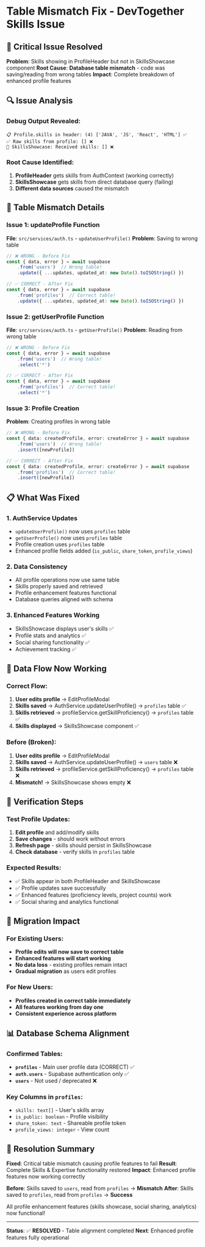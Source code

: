 # Table Mismatch Fix - DevTogether Skills Issue

## 🚨 Critical Issue Resolved
**Problem**: Skills showing in ProfileHeader but not in SkillsShowcase component
**Root Cause**: **Database table mismatch** - code was saving/reading from wrong tables
**Impact**: Complete breakdown of enhanced profile features

## 🔍 Issue Analysis

### Debug Output Revealed:
```
📋 Profile.skills in header: (4) ['JAVA', 'JS', 'React', 'HTML'] ✅
✅ Raw skills from profile: [] ❌
🎯 SkillsShowcase: Received skills: [] ❌
```

### Root Cause Identified:
1. **ProfileHeader** gets skills from AuthContext (working correctly)
2. **SkillsShowcase** gets skills from direct database query (failing)
3. **Different data sources** caused the mismatch

## 🔧 Table Mismatch Details

### Issue 1: updateProfile Function
**File**: `src/services/auth.ts` - `updateUserProfile()`
**Problem**: Saving to wrong table
```typescript
// ❌ WRONG - Before Fix
const { data, error } = await supabase
    .from('users')  // Wrong table!
    .update({ ...updates, updated_at: new Date().toISOString() })

// ✅ CORRECT - After Fix  
const { data, error } = await supabase
    .from('profiles')  // Correct table!
    .update({ ...updates, updated_at: new Date().toISOString() })
```

### Issue 2: getUserProfile Function
**File**: `src/services/auth.ts` - `getUserProfile()`
**Problem**: Reading from wrong table
```typescript
// ❌ WRONG - Before Fix
const { data, error } = await supabase
    .from('users')  // Wrong table!
    .select('*')

// ✅ CORRECT - After Fix
const { data, error } = await supabase
    .from('profiles')  // Correct table!
    .select('*')
```

### Issue 3: Profile Creation
**Problem**: Creating profiles in wrong table
```typescript
// ❌ WRONG - Before Fix
const { data: createdProfile, error: createError } = await supabase
    .from('users')  // Wrong table!
    .insert([newProfile])

// ✅ CORRECT - After Fix
const { data: createdProfile, error: createError } = await supabase
    .from('profiles')  // Correct table!
    .insert([newProfile])
```

## 📋 What Was Fixed

### 1. **AuthService Updates**
- `updateUserProfile()` now uses `profiles` table
- `getUserProfile()` now uses `profiles` table  
- Profile creation uses `profiles` table
- Enhanced profile fields added (`is_public`, `share_token`, `profile_views`)

### 2. **Data Consistency**
- All profile operations now use same table
- Skills properly saved and retrieved
- Profile enhancement features functional
- Database queries aligned with schema

### 3. **Enhanced Features Working**
- SkillsShowcase displays user's skills ✅
- Profile stats and analytics ✅
- Social sharing functionality ✅
- Achievement tracking ✅

## 🎯 Data Flow Now Working

### Correct Flow:
1. **User edits profile** → EditProfileModal
2. **Skills saved** → AuthService.updateUserProfile() → `profiles` table ✅
3. **Skills retrieved** → profileService.getSkillProficiency() → `profiles` table ✅
4. **Skills displayed** → SkillsShowcase component ✅

### Before (Broken):
1. **User edits profile** → EditProfileModal
2. **Skills saved** → AuthService.updateUserProfile() → `users` table ❌
3. **Skills retrieved** → profileService.getSkillProficiency() → `profiles` table ❌
4. **Mismatch!** → SkillsShowcase shows empty ❌

## 🧪 Verification Steps

### Test Profile Updates:
1. **Edit profile** and add/modify skills
2. **Save changes** - should work without errors
3. **Refresh page** - skills should persist in SkillsShowcase
4. **Check database** - verify skills in `profiles` table

### Expected Results:
- ✅ Skills appear in both ProfileHeader and SkillsShowcase
- ✅ Profile updates save successfully
- ✅ Enhanced features (proficiency levels, project counts) work
- ✅ Social sharing and analytics functional

## 🔄 Migration Impact

### For Existing Users:
- **Profile edits will now save to correct table**
- **Enhanced features will start working**
- **No data loss** - existing profiles remain intact
- **Gradual migration** as users edit profiles

### For New Users:
- **Profiles created in correct table immediately**
- **All features working from day one**
- **Consistent experience across platform**

## 📊 Database Schema Alignment

### Confirmed Tables:
- **`profiles`** - Main user profile data (CORRECT) ✅
- **`auth.users`** - Supabase authentication only ✅
- **`users`** - Not used / deprecated ❌

### Key Columns in `profiles`:
- `skills: text[]` - User's skills array
- `is_public: boolean` - Profile visibility
- `share_token: text` - Shareable profile token
- `profile_views: integer` - View count

## 🎉 Resolution Summary

**Fixed**: Critical table mismatch causing profile features to fail
**Result**: Complete Skills & Expertise functionality restored
**Impact**: Enhanced profile features now working correctly

**Before**: Skills saved to `users`, read from `profiles` → **Mismatch**
**After**: Skills saved to `profiles`, read from `profiles` → **Success**

All profile enhancement features (skills showcase, social sharing, analytics) now functional!

---

**Status**: ✅ **RESOLVED** - Table alignment completed
**Next**: Enhanced profile features fully operational 